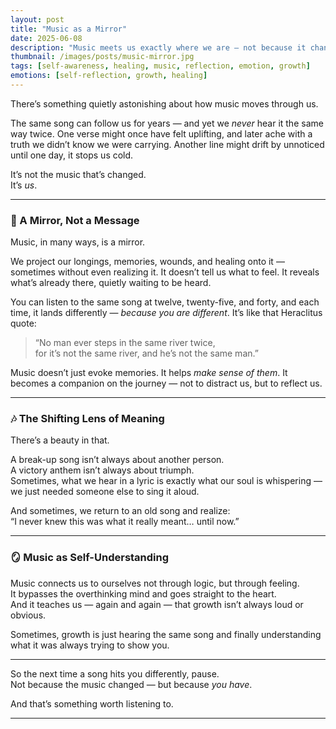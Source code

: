 ```yaml
---
layout: post
title: "Music as a Mirror"
date: 2025-06-08
description: "Music meets us exactly where we are — not because it changes, but because we do. It reflects the parts of us we're finally ready to see."
thumbnail: /images/posts/music-mirror.jpg
tags: [self-awareness, healing, music, reflection, emotion, growth]
emotions: [self-reflection, growth, healing]
---
```


There’s something quietly astonishing about how music moves through us.

The same song can follow us for years — and yet we *never* hear it the same way twice. One verse might once have felt uplifting, and later ache with a truth we didn’t know we were carrying. Another line might drift by unnoticed until one day, it stops us cold.

It’s not the music that’s changed.  
It’s *us*.

---

### 🎵 A Mirror, Not a Message

Music, in many ways, is a mirror.

We project our longings, memories, wounds, and healing onto it — sometimes without even realizing it. It doesn’t tell us what to feel. It reveals what’s already there, quietly waiting to be heard.

You can listen to the same song at twelve, twenty-five, and forty, and each time, it lands differently — *because you are different*. It’s like that Heraclitus quote:

> “No man ever steps in the same river twice,  
> for it’s not the same river, and he’s not the same man.”

Music doesn’t just evoke memories. It helps *make sense of them*. It becomes a companion on the journey — not to distract us, but to reflect us.

---

### 🎶 The Shifting Lens of Meaning

There’s a beauty in that.

A break-up song isn’t always about another person.  
A victory anthem isn’t always about triumph.  
Sometimes, what we hear in a lyric is exactly what our soul is whispering — we just needed someone else to sing it aloud.

And sometimes, we return to an old song and realize:  
“I never knew this was what it really meant… until now.”

---

### 🪞 Music as Self-Understanding

Music connects us to ourselves not through logic, but through feeling.  
It bypasses the overthinking mind and goes straight to the heart.  
And it teaches us — again and again — that growth isn’t always loud or obvious.

Sometimes, growth is just hearing the same song and finally understanding what it was always trying to show you.

---

So the next time a song hits you differently, pause.  
Not because the music changed — but because *you have*.

And that’s something worth listening to.

---
